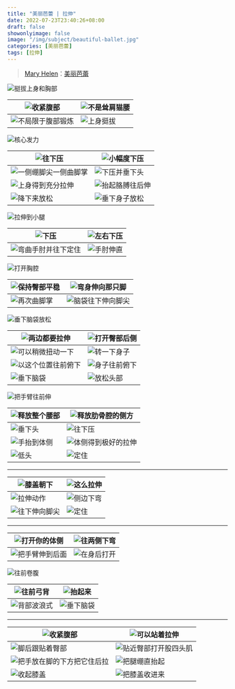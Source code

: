 ```yaml
---
title: "美丽芭蕾 | 拉伸"
date: 2022-07-23T23:40:26+08:00
draft: false
showonlyimage: false
image: "/img/subject/beautiful-ballet.jpg"
categories: [美丽芭蕾]
tags: [拉伸]
---
```

>[Mary Helen](https://space.bilibili.com/1718958133)：[美丽芭蕾](https://www.bilibili.com/video/BV1tW411P7ew)

![挺拔上身和胸部](/img/beautiful-ballet/LaShen/60.png)

![收紧腹部](/img/beautiful-ballet/LaShen/61.png) | ![不是耸肩猫腰](/img/beautiful-ballet/LaShen/62.png)
-|-
![不局限于腹部锻炼](/img/beautiful-ballet/LaShen/63.png) | ![上身挺拔](/img/beautiful-ballet/LaShen/64.png)

![核心发力](/img/beautiful-ballet/LaShen/65.png)

![往下压](/img/beautiful-ballet/LaShen/01.jpg) | ![小幅度下压](/img/beautiful-ballet/LaShen/02.jpg)
-|-
![一侧绷脚尖一侧曲脚掌](/img/beautiful-ballet/LaShen/03.jpg) | ![下压并垂下头](/img/beautiful-ballet/LaShen/04.jpg)
![上身得到充分拉伸](/img/beautiful-ballet/LaShen/05.jpg) | ![抬起胳膊往后伸](/img/beautiful-ballet/LaShen/06.jpg)
![降下来放松](/img/beautiful-ballet/LaShen/07.jpg) | ![垂下身子放松](/img/beautiful-ballet/LaShen/08.jpg)

![拉伸到小腿](/img/beautiful-ballet/LaShen/09.jpg)

![下压](/img/beautiful-ballet/LaShen/10.jpg) | ![左右下压](/img/beautiful-ballet/LaShen/11.jpg)
-|-
![弯曲手肘并往下定住](/img/beautiful-ballet/LaShen/12.jpg) | ![手肘伸直](/img/beautiful-ballet/LaShen/13.jpg)

![打开胸腔](/img/beautiful-ballet/LaShen/14.jpg)

![保持臀部平稳](/img/beautiful-ballet/LaShen/15.jpg) | ![弯身伸向那只脚](/img/beautiful-ballet/LaShen/16.jpg)
-|-
![再次曲脚掌](/img/beautiful-ballet/LaShen/17.jpg) | ![脑袋往下伸向脚尖](/img/beautiful-ballet/LaShen/18.jpg)

![垂下脑袋放松](/img/beautiful-ballet/LaShen/19.jpg)

![两边都要拉伸](/img/beautiful-ballet/LaShen/20.jpg) | ![打开臀部后侧](/img/beautiful-ballet/LaShen/21.jpg)
-|-
![可以稍微扭动一下](/img/beautiful-ballet/LaShen/22.jpg) | ![转一下身子](/img/beautiful-ballet/LaShen/23.jpg)
![以这个位置往前俯下](/img/beautiful-ballet/LaShen/24.jpg) | ![身子往前俯下](/img/beautiful-ballet/LaShen/25.jpg)
![垂下脑袋](/img/beautiful-ballet/LaShen/26.jpg) | ![放松头部](/img/beautiful-ballet/LaShen/27.jpg)

![把手臂往前伸](/img/beautiful-ballet/LaShen/28.jpg)

![释放整个腰部](/img/beautiful-ballet/LaShen/29.jpg) | ![释放肋骨腔的侧方](/img/beautiful-ballet/LaShen/30.jpg)
-|-
![垂下头](/img/beautiful-ballet/LaShen/31.jpg) | ![往下压](/img/beautiful-ballet/LaShen/32.jpg)
![手抬到体侧](/img/beautiful-ballet/LaShen/33.jpg) | ![体侧得到极好的拉伸](/img/beautiful-ballet/LaShen/34.jpg)
![低头](/img/beautiful-ballet/LaShen/35.jpg) | ![定住](/img/beautiful-ballet/LaShen/36.jpg)
---
![膝盖朝下](/img/beautiful-ballet/LaShen/37.jpg) | ![这么拉伸](/img/beautiful-ballet/LaShen/38.jpg)
-|-
![拉伸动作](/img/beautiful-ballet/LaShen/39.jpg) | ![侧边下弯](/img/beautiful-ballet/LaShen/40.jpg)
![往下伸向脚尖](/img/beautiful-ballet/LaShen/41.jpg) | ![定住](/img/beautiful-ballet/LaShen/42.jpg)
---

![打开你的体侧](/img/beautiful-ballet/LaShen/43.jpg) | ![往两侧下弯](/img/beautiful-ballet/LaShen/44.jpg)
-|-
![把手臂伸到后面](/img/beautiful-ballet/LaShen/45.jpg) | ![在身后打开](/img/beautiful-ballet/LaShen/46.jpg)

![往前卷腹](/img/beautiful-ballet/LaShen/47.jpg)

![往前弓背](/img/beautiful-ballet/LaShen/48.jpg) | ![抬起来](/img/beautiful-ballet/LaShen/49.jpg)
-|-
![背部波浪式](/img/beautiful-ballet/LaShen/50.jpg) | ![垂下脑袋](/img/beautiful-ballet/LaShen/51.jpg)
---
![收紧腹部](/img/beautiful-ballet/LaShen/52.jpg) | ![可以站着拉伸](/img/beautiful-ballet/LaShen/53.jpg)
-|-
![脚后跟贴着臀部](/img/beautiful-ballet/LaShen/54.jpg) | ![贴近臀部打开股四头肌](/img/beautiful-ballet/LaShen/55.jpg)
![把手放在脚的下方把它住后拉](/img/beautiful-ballet/LaShen/56.jpg) | ![把腿绷直抬起](/img/beautiful-ballet/LaShen/57.jpg)
![收起膝盖](/img/beautiful-ballet/LaShen/58.jpg) | ![把膝盖收进来](/img/beautiful-ballet/LaShen/59.jpg)